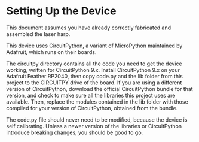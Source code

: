 # Setting Up the Device

This document assumes you have already correctly fabricated and assembled the laser harp.

This device uses CircuitPython, a variant of MicroPython maintained by Adafruit, which runs on their boards.

The circuitpy directory contains all the code you need to get the device working, written for CircuitPython 9.x.
Install CircuitPython 9.x on your Adafruit Feather RP2040, then copy code.py and the lib folder from this project to the CIRCUITPY drive of the board.
If you are using a different version of CircuitPython, download the official CircuitPython bundle for that version, and check to make sure all the libraries this project uses are available.
Then, replace the modules contained in the lib folder with those compiled for your version of CircuitPython, obtained from the bundle.

The code.py file should never need to be modified, because the device is self calibrating.
Unless a newer version of the libraries or CircuitPython introduce breaking changes, you should be good to go.
